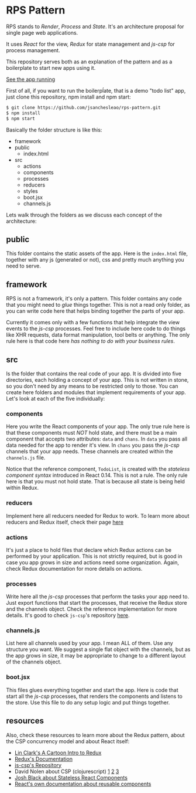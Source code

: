 # RPS Pattern

RPS stands to *Render*, *Process* and *State*. It's an architecture proposal for single page web applications.

It uses _React_ for the view, _Redux_ for state management and _js-csp_ for process management.

This repository serves both as an explanation of the pattern and as a boilerplate to start new apps using it.

[See the app running](https://github.com/jsanchesleao/rps-pattern)


First of all, if you want to run the boilerpĺate, that is a demo "todo list" app, just clone this repository, npm install and npm start:

```bash
$ git clone https://github.com/jsanchesleao/rps-pattern.git
$ npm install
$ npm start
```

Basically the folder structure is like this:

- framework
- public
  - index.html
- src
  - actions
  - components
  - processes
  - reducers
  - styles
  - boot.jsx
  - channels.js

Lets walk through the folders as we discuss each concept of the architecture:

## public
This folder contains the static assets of the app. Here is the `index.html` file, together with any js (generated or not), css and pretty much anything you need to serve.

## framework
RPS is not a framework, it's only a pattern. This folder contains any code that you might need to *glue* things together. This is not a read only folder, as you can write code here that helps binding together the parts of your app.

Currently it comes only with a few functions that help integrate the view events to the _js-csp_ processes. Feel free to include here code to do things like XHR requests, data format manipulation, tool belts or anything. The only rule here is that code here _has nothing to do with your business rules_.

## src
Is the folder that contains the real code of your app. It is divided into five directories, each holding a concept of your app. This is not written in stone, so you don't need by any means to be restricted only to those. You can create here folders and modules that implement requirements of your app. Let's look at each of the five individually:

### components
Here you write the React components of your app. The only true rule here is that these components must _NOT_ hold state, and there must be a main component that accepts two attributes: `data` and `chans`. In `data` you pass all data needed for the app to render it's view. In `chans` you pass the _js-csp_ channels that your app needs. These channels are created within the `channels.js` file.

Notice that the reference component, `TodoList`, is created with the _stateless component syntax_  introduced in React 0.14. This is not a rule. The only rule here is that you must not hold state. That is because all state is being held within Redux.

### reducers
Implement here all reducers needed for Redux to work. To learn more about reducers and Redux itself, check their page [here](http://redux.js.org/)

### actions
It's just a place to hold files that declare which Redux actions can be performed by your application. This is not strictly required, but is good in case you app grows in size and actions need some organization. Again, check Redux documentation for more details on actions.

### processes
Write here all the _js-csp_ processes that perform the tasks your app need to. Just export functions that start the processes, that receive the Redux store and the channels object. Check the reference implementation for more details. It's good to check `js-csp`'s repository [here](https://github.com/ubolonton/js-csp).

### channels.js
List here all channels used by your app. I mean ALL of them. Use any structure you want. We suggest a single flat object with the channels, but as the app grows in size, it may be appropriate to change to a different layout of the channels object.

### boot.jsx
This files glues everything together and start the app. Here is code that start all the _js-csp_ processes, that renders the components and listens to the store. Use this file to do any setup logic and put things together.


## resources
Also, check these resources to learn more about the Redux pattern, about the CSP concurrency model and about React itself:

- [Lin Clark's A Cartoon Intro to Redux](https://code-cartoons.com/a-cartoon-intro-to-redux-3afb775501a6#.1nmpl626s)
- [Redux's Documentation](http://redux.js.org/)
- [js-csp's Repository](https://github.com/ubolonton/js-csp)
- David Nolen about CSP (clojurescript) [1](http://swannodette.github.io/2013/07/12/communicating-sequential-processes/) [2](http://swannodette.github.io/2013/07/31/extracting-processes/) [3](http://swannodette.github.io/2013/08/31/asynchronous-error-handling/)
- [Josh Black about Stateless React Components](https://medium.com/@joshblack/stateless-components-in-react-0-14-f9798f8b992d#.42cbhm1v8)
- [React's own documentation about reusable components](https://facebook.github.io/react/docs/reusable-components.html)
















